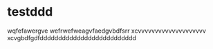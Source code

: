 # testddd
wqfefawergve
wefrwefweagvfaedgvbdfsrr
xcvvvvvvvvvvvvvvvvvvvv  xcvgbdfgdfdddddddddddddddddddddddddd
